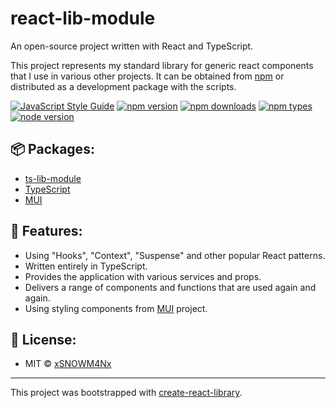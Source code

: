 # react-lib-module
An open-source project written with React and TypeScript.

This project represents my standard library for generic react components that I use in various other projects. It can be obtained from [npm](https://www.npmjs.com/package/@daniel.neuweiler/react-lib-module) or distributed as a development package with the scripts.

[![JavaScript Style Guide](https://img.shields.io/badge/code_style-standard-brightgreen.svg)](https://standardjs.com)
[![npm version](https://img.shields.io/npm/v/@daniel.neuweiler/react-lib-module.svg)](https://www.npmjs.com/package/@daniel.neuweiler/react-lib-module)
[![npm downloads](https://img.shields.io/npm/dt/@daniel.neuweiler/react-lib-module.svg)](https://www.npmjs.com/package/@daniel.neuweiler/react-lib-module)
[![npm types](https://img.shields.io/npm/types/@daniel.neuweiler/react-lib-module.svg)](https://www.npmjs.com/package/@daniel.neuweiler/react-lib-module)
[![node version](	https://img.shields.io/node/v/@daniel.neuweiler/react-lib-module.svg)](https://www.npmjs.com/package/@daniel.neuweiler/react-lib-module)

## 📦 Packages:
- [ts-lib-module](https://github.com/xSNOWM4Nx/ts-lib-module)
- [TypeScript](https://github.com/microsoft/TypeScript)
- [MUI](https://github.com/mui-org)

## 🔮 Features:
- Using "Hooks", "Context", "Suspense" and other popular React patterns.
- Written entirely in TypeScript.
- Provides the application with various services and props.
- Delivers a range of components and functions that are used again and again.
- Using styling components from [MUI](https://github.com/mui-org) project.

<!-- ## ⌨️ Development:
- Use the "devbuild_XXX" script to deploy the package to the corresponding cloned repositories. The package is then stored under "*/node_modules/@daniel.neuweiler/react-lib-module". -->

## 📑 License:
- MIT © [xSNOWM4Nx](https://github.com/xSNOWM4Nx)
---
This project was bootstrapped with [create-react-library](https://github.com/transitive-bullshit/create-react-library).
